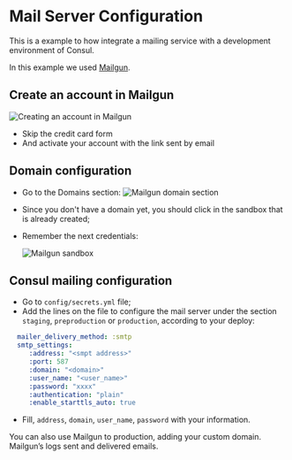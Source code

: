 # Mail Server Configuration

This is a example to how integrate a mailing service with a development environment of Consul.

In this example we used [Mailgun](https://www.mailgun.com/).

## Create an account in Mailgun

![Creating an account in Mailgun](../../../.gitbook/assets/mailgun-create-account%20%281%29.png)

* Skip the credit card form
* And activate your account with the link sent by email

## Domain configuration

* Go to the Domains section: ![Mailgun domain section](../../../.gitbook/assets/mailgun-domains%20%281%29.png)
* Since you don't have a domain yet, you should click in the sandbox that is already created;
* Remember the next credentials:

  ![Mailgun sandbox](../../../.gitbook/assets/mailgun-sandbox%20%281%29.png)

## Consul mailing configuration

* Go to `config/secrets.yml` file;
* Add the lines on the file to configure the mail server under the section `staging`, `preproduction` or `production`, according to your deploy:

```yml
  mailer_delivery_method: :smtp
  smtp_settings:
     :address: "<smpt address>"
     :port: 587
     :domain: "<domain>"
     :user_name: "<user_name>"
     :password: "xxxx"
     :authentication: "plain"
     :enable_starttls_auto: true
```

* Fill, `address`, `domain`, `user_name`, `password` with your information. 

You can also use Mailgun to production, adding your custom domain. Mailgun’s logs sent and delivered emails.

